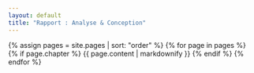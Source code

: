 ```yaml
---
layout: default
title: "Rapport : Analyse & Conception"
---
```


{% assign pages = site.pages | sort: "order" %}
{% for page in pages %}
{% if page.chapter %}
{{ page.content | markdownify }}
{% endif %}
{% endfor %}
